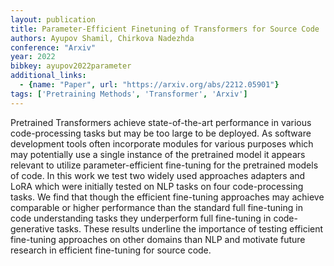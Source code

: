 ```yaml
---
layout: publication
title: Parameter-Efficient Finetuning of Transformers for Source Code
authors: Ayupov Shamil, Chirkova Nadezhda
conference: "Arxiv"
year: 2022
bibkey: ayupov2022parameter
additional_links:
  - {name: "Paper", url: "https://arxiv.org/abs/2212.05901"}
tags: ['Pretraining Methods', 'Transformer', 'Arxiv']
---
```

Pretrained Transformers achieve state-of-the-art performance in various code-processing tasks but may be too large to be deployed. As software development tools often incorporate modules for various purposes which may potentially use a single instance of the pretrained model it appears relevant to utilize parameter-efficient fine-tuning for the pretrained models of code. In this work we test two widely used approaches adapters and LoRA which were initially tested on NLP tasks on four code-processing tasks. We find that though the efficient fine-tuning approaches may achieve comparable or higher performance than the standard full fine-tuning in code understanding tasks they underperform full fine-tuning in code-generative tasks. These results underline the importance of testing efficient fine-tuning approaches on other domains than NLP and motivate future research in efficient fine-tuning for source code.
